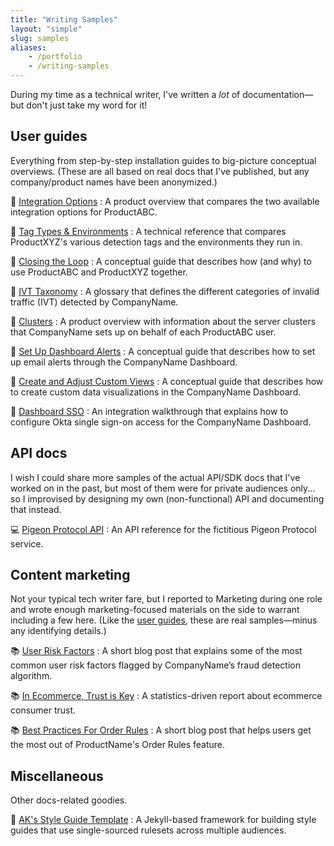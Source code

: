 ```yaml
---
title: "Writing Samples"
layout: "simple"
slug: samples
aliases:
    - /portfolio
    - /writing-samples
---
```

During my time as a technical writer, I've written a *lot* of documentation—but don't just take my word for it!

## User guides
Everything from step-by-step installation guides to big-picture conceptual overviews. (These are all based on real docs that I've published, but any company/product names have been anonymized.)

:memo: [Integration Options](https://samples.alexakreizinger.com/integration-options)
: A product overview that compares the two available integration options for ProductABC.

:memo: [Tag Types & Environments](https://samples.alexakreizinger.com/tag-types)
: A technical reference that compares ProductXYZ's various detection tags and the environments they run in.

:memo: [Closing the Loop](https://samples.alexakreizinger.com/closing-loop)
: A conceptual guide that describes how (and why) to use ProductABC and ProductXYZ together.

:memo: [IVT Taxonomy](https://samples.alexakreizinger.com/ivt)
: A glossary that defines the different categories of invalid traffic (IVT) detected by CompanyName.

:memo: [Clusters](https://samples.alexakreizinger.com/clusters)
: A product overview with information about the server clusters that CompanyName sets up on behalf of each ProductABC user.

:memo: [Set Up Dashboard Alerts](https://samples.alexakreizinger.com/alerts)
: A conceptual guide that describes how to set up email alerts through the CompanyName Dashboard.

:memo: [Create and Adjust Custom Views](https://samples.alexakreizinger.com/views)
: A conceptual guide that describes how to create custom data visualizations in the CompanyName Dashboard.

:memo: [Dashboard SSO](https://samples.alexakreizinger.com/sso)
: An integration walkthrough that explains how to configure Okta single sign-on access for the CompanyName Dashboard.

## API docs
I wish I could share more samples of the actual API/SDK docs that I've worked on in the past, but most of them were for private audiences only... so I improvised by designing my own (non-functional) API and documenting that instead.

:computer: [Pigeon Protocol API](https://samples.alexakreizinger.com/api/pigeon-protocol)
: An API reference for the fictitious Pigeon Protocol service.

## Content marketing
Not your typical tech writer fare, but I reported to Marketing during one role and wrote enough marketing-focused materials on the side to warrant including a few here. (Like the [user guides](#user-guides), these are real samples—minus any identifying details.)

:books: [User Risk Factors](https://samples.alexakreizinger.com/blog/risk-factors/)
: A short blog post that explains some of the most common user risk factors flagged by CompanyName’s fraud detection algorithm.

:books: [In Ecommerce, Trust is Key](https://samples.alexakreizinger.com/blog/trust-report/)
: A statistics-driven report about ecommerce consumer trust.

:books: [Best Practices For Order Rules](https://samples.alexakreizinger.com/blog/order-rules/)
: A short blog post that helps users get the most out of ProductName's Order Rules feature.

## Miscellaneous
Other docs-related goodies.

:floppy_disk: [AK's Style Guide Template](https://alexakreizinger.github.io/styleguidetemplate/)
: A Jekyll-based framework for building style guides that use single-sourced rulesets across multiple audiences.